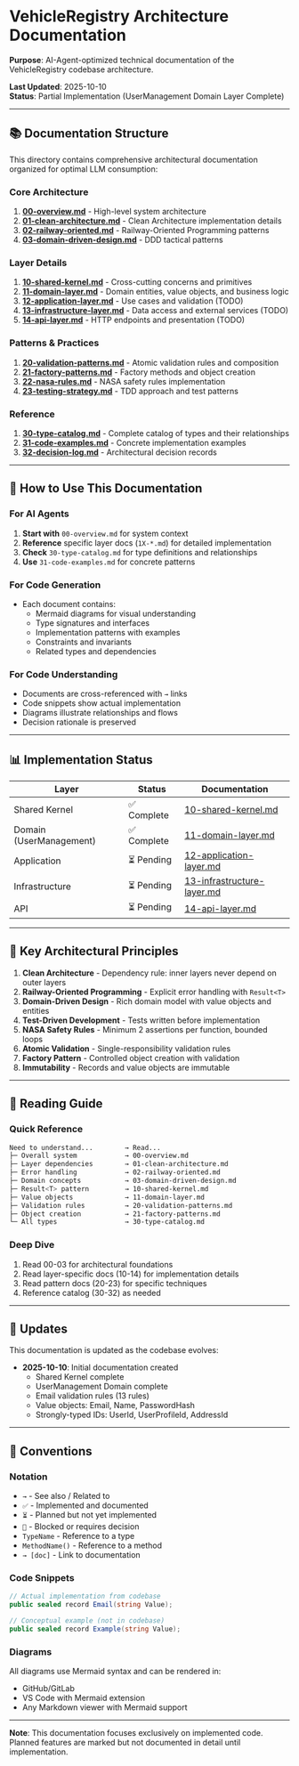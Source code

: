 # VehicleRegistry Architecture Documentation

**Purpose**: AI-Agent-optimized technical documentation of the VehicleRegistry codebase architecture.

**Last Updated**: 2025-10-10  
**Status**: Partial Implementation (UserManagement Domain Layer Complete)

---

## 📚 Documentation Structure

This directory contains comprehensive architectural documentation organized for optimal LLM consumption:

### Core Architecture

1. **[00-overview.md](./00-overview.md)** - High-level system architecture
2. **[01-clean-architecture.md](./01-clean-architecture.md)** - Clean Architecture implementation details
3. **[02-railway-oriented.md](./02-railway-oriented.md)** - Railway-Oriented Programming patterns
4. **[03-domain-driven-design.md](./03-domain-driven-design.md)** - DDD tactical patterns

### Layer Details

1. **[10-shared-kernel.md](./10-shared-kernel.md)** - Cross-cutting concerns and primitives
2. **[11-domain-layer.md](./11-domain-layer.md)** - Domain entities, value objects, and business logic
3. **[12-application-layer.md](./12-application-layer.md)** - Use cases and validation (TODO)
4. **[13-infrastructure-layer.md](./13-infrastructure-layer.md)** - Data access and external services (TODO)
5. **[14-api-layer.md](./14-api-layer.md)** - HTTP endpoints and presentation (TODO)

### Patterns & Practices

1. **[20-validation-patterns.md](./20-validation-patterns.md)** - Atomic validation rules and composition
2. **[21-factory-patterns.md](./21-factory-patterns.md)** - Factory methods and object creation
3. **[22-nasa-rules.md](./22-nasa-rules.md)** - NASA safety rules implementation
4. **[23-testing-strategy.md](./23-testing-strategy.md)** - TDD approach and test patterns

### Reference

1. **[30-type-catalog.md](./30-type-catalog.md)** - Complete catalog of types and their relationships
2. **[31-code-examples.md](./31-code-examples.md)** - Concrete implementation examples
3. **[32-decision-log.md](./32-decision-log.md)** - Architectural decision records

---

## 🎯 How to Use This Documentation

### For AI Agents

1. **Start with** `00-overview.md` for system context
2. **Reference** specific layer docs (`1X-*.md`) for detailed implementation
3. **Check** `30-type-catalog.md` for type definitions and relationships
4. **Use** `31-code-examples.md` for concrete patterns

### For Code Generation

- Each document contains:
  - Mermaid diagrams for visual understanding
  - Type signatures and interfaces
  - Implementation patterns with examples
  - Constraints and invariants
  - Related types and dependencies

### For Code Understanding

- Documents are cross-referenced with `→` links
- Code snippets show actual implementation
- Diagrams illustrate relationships and flows
- Decision rationale is preserved

---

## 📊 Implementation Status

| Layer | Status | Documentation |
|-------|--------|---------------|
| Shared Kernel | ✅ Complete | [10-shared-kernel.md](./10-shared-kernel.md) |
| Domain (UserManagement) | ✅ Complete | [11-domain-layer.md](./11-domain-layer.md) |
| Application | ⏳ Pending | [12-application-layer.md](./12-application-layer.md) |
| Infrastructure | ⏳ Pending | [13-infrastructure-layer.md](./13-infrastructure-layer.md) |
| API | ⏳ Pending | [14-api-layer.md](./14-api-layer.md) |

---

## 🔑 Key Architectural Principles

1. **Clean Architecture** - Dependency rule: inner layers never depend on outer layers
2. **Railway-Oriented Programming** - Explicit error handling with `Result<T>`
3. **Domain-Driven Design** - Rich domain model with value objects and entities
4. **Test-Driven Development** - Tests written before implementation
5. **NASA Safety Rules** - Minimum 2 assertions per function, bounded loops
6. **Atomic Validation** - Single-responsibility validation rules
7. **Factory Pattern** - Controlled object creation with validation
8. **Immutability** - Records and value objects are immutable

---

## 📖 Reading Guide

### Quick Reference

```bash
Need to understand...        → Read...
├─ Overall system            → 00-overview.md
├─ Layer dependencies        → 01-clean-architecture.md
├─ Error handling            → 02-railway-oriented.md
├─ Domain concepts           → 03-domain-driven-design.md
├─ Result<T> pattern         → 10-shared-kernel.md
├─ Value objects             → 11-domain-layer.md
├─ Validation rules          → 20-validation-patterns.md
├─ Object creation           → 21-factory-patterns.md
└─ All types                 → 30-type-catalog.md
```

### Deep Dive

1. Read 00-03 for architectural foundations
2. Read layer-specific docs (10-14) for implementation details
3. Read pattern docs (20-23) for specific techniques
4. Reference catalog (30-32) as needed

---

## 🔄 Updates

This documentation is updated as the codebase evolves:

- **2025-10-10**: Initial documentation created
  - Shared Kernel complete
  - UserManagement Domain complete
  - Email validation rules (13 rules)
  - Value objects: Email, Name, PasswordHash
  - Strongly-typed IDs: UserId, UserProfileId, AddressId

---

## 📝 Conventions

### Notation

- `→` - See also / Related to
- `✅` - Implemented and documented
- `⏳` - Planned but not yet implemented
- `🔴` - Blocked or requires decision
- `TypeName` - Reference to a type
- `MethodName()` - Reference to a method
- `→ [doc]` - Link to documentation

### Code Snippets

```csharp
// Actual implementation from codebase
public sealed record Email(string Value);
```

```csharp
// Conceptual example (not in codebase)
public sealed record Example(string Value);
```

### Diagrams

All diagrams use Mermaid syntax and can be rendered in:

- GitHub/GitLab
- VS Code with Mermaid extension
- Any Markdown viewer with Mermaid support

---

**Note**: This documentation focuses exclusively on implemented code. Planned features are marked but not documented in detail until implementation.
